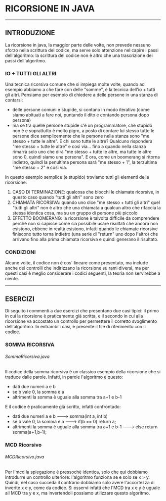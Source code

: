 # RICORSIONE IN JAVA
------------
## INTRODUZIONE
La ricorsione in java, la maggior parte delle volte, non prevede nessuno sforzo nella scrittura del codice, ma serve solo attenzione nel capire i passi dell'algoritmo: la scrittura del codice non è altro che una trascrizione dei passi dell'algoritmo.
### IO +  TUTTI GLI ALTRI
Una tecnica ricorsiva comune che si impiega molte volte, quando ad esempio abbiamo a che fare con delle "somme", è la tecnica dell'io + tutti gli altri. Pensiamo per esempio di chiedere a delle persone in una stanza di contarsi:
- delle persone comuni e stupide, si contano in modo iterativo (come siamo abituati a fare noi, puntando il dito e contando persona dopo persona)
- ma se tra quelle persone stupide c'è un programmatore, che stupido non è e soprattutto è molto pigro, a posto di contare lui stesso tutte le persone dice semplicemente che le persone nella stanza sono "me stesso +  tutte le altre". E chi sono tutte le altre? Qualcuno risponderà "me stesso + tutte le altre" e così via... fino a quando nella stanza rimarrà solo uno che dirà "me stesso + tutte le altre, ma tutte le altre sono 0, quindi siamo una persona". E ora, come un boomerang si ritorna indietro, quindi la penultima persona sarà "me stesso + 1", la terzultima "me stesso + 2" e così via.

In questo esempio semplice (e stupido) troviamo tutti gli elementi della ricorsione:
1. CASO DI TERMINAZIONE: qualcosa che blocchi le chiamate ricorsive, in questo caso quando "tutti gli altri" sono zero
2. CHIAMATA RICORSIVA: quando uno dice "me stesso + tutti gli altri" quel "tutti gli altri" non è altro che una chiamata a qualcun altro che rifaccia la stessa identica cosa, ma su un gruppo di persone più piccolo
3. EFFETTO BOOMERANG: la ricorsione è talvolta difficile da comprendere perchè non si capisce come sia possibile usare risultati che ancora non esistono, ebbene in realtà esistono, infatti quando le chiamate ricorsive finiscono tutto torna indietro (una serie di "return" uno dopo l'altro) che arrivano fino alla prima chiamata ricorsiva e quindi generano il risultato.

### CONDIZIONI
Alcune volte, il codice non è cos' lineare come presentato, ma include anche dei controlli che indirizzano la ricorsione su rami diversi, ma per questi casi è meglio considerare i codici seguenti, la teoria non servirebbe a niente.


------------

## ESERCIZI
Di seguito i commenti a due esercizi che presentano due casi tipici: il primo in cui la ricorsione è praticamente già scritta, e il secondo in cui alla ricorsione va accostato un controllo per permettere il corretto svoglimento dell'algoritmo.
In entrambi i casi, è presente il file di riferimento con il codice.

### SOMMA RICORSIVA
###### SommaRicorsiva.java
Il codice della somma ricorsiva è un classico esempio della ricorsione che si traduce dalle parole. Infatti, in parole l'algoritmo è questo:
- dati due numeri a e b
- se b vale 0, la somma è a
- altrimenti la somma è uguale alla somma tra a+1 e b-1

E il codice è praticamente già scritto, infatti confrontado:
- dati due numeri a e b   --->   somma(int a, int b)
- se b vale 0, la somma è a   --->   if(b == 0) return a;
- altrimenti la somma è uguale alla somma tra a+1 e b-1   --->   else return somma(a+1,b-1);

### MCD Ricorsivo
###### MCDRicorsivo.java
Per l'mcd la spiegazione è pressochè identica, solo che qui dobbiamo introdurre un controllo ulteriore: l'algoritmo funziona se e solo se x > y. Quindi, nel caso succeda il contrario dobbiamo solo avere l'accortezza di inverite x e y, come da codice. Si osservi infatti che l'MCD tra x e y è uguale all MCD tra y e x, ma invertendoli possiamo utilizzare questo algoritmo.
